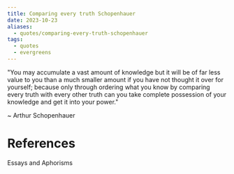 ```yaml
---
title: Comparing every truth Schopenhauer
date: 2023-10-23
aliases:
  - quotes/comparing-every-truth-schopenhauer
tags:
  - quotes
  - evergreens
---
```

"You may accumulate a vast amount of knowledge but it will be of far less value to you than a much smaller amount if you have not thought it over for yourself; because only through ordering what you know by comparing every truth with every other truth can you take complete possession of your knowledge and get it into your power."

~ Arthur Schopenhauer

# References

Essays and Aphorisms